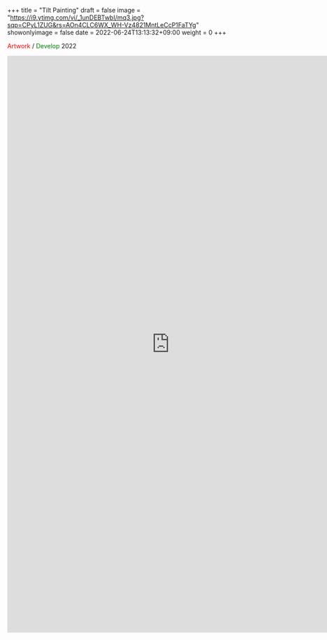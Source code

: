 +++
title = "Tilt Painting"
draft = false
image = "https://i9.ytimg.com/vi/_1unDEBTwbI/mq3.jpg?sqp=CPyL1ZUG&rs=AOn4CLC6WX_WH-Vz4821MntLeCcP1FaTYg"
showonlyimage = false
date = 2022-06-24T13:13:32+09:00
weight = 0
+++

<span style="color: red; ">Artwork</span> / <span style="color: green; ">Develop</span> 2022 

<!--more-->

<iframe width="741" height="1318" src="https://www.youtube.com/embed/_1unDEBTwbI" title="Tilt painting" frameborder="0" allow="accelerometer; autoplay; clipboard-write; encrypted-media; gyroscope; picture-in-picture" allowfullscreen></iframe>